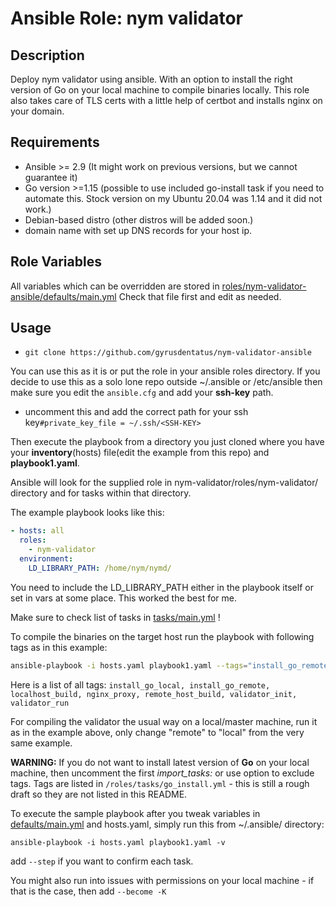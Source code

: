 # Ansible Role: nym validator

## Description

Deploy nym validator using ansible. With an option to install the right version of Go on your local machine to compile binaries locally.
This role also takes care of TLS certs with a little help of certbot and installs nginx on your domain. 


## Requirements

- Ansible >= 2.9 (It might work on previous versions, but we cannot guarantee it)
- Go version >=1.15 (possible to use included go-install task if you need to automate this. Stock version on my Ubuntu 20.04 was 1.14 and it did not work.)
- Debian-based distro (other distros will be added soon.)
- domain name with set up DNS records for your host ip. 

## Role Variables

All variables which can be overridden are stored in [roles/nym-validator-ansible/defaults/main.yml](defaults/main.yml)
Check that file first and edit as needed. 

## Usage


- `git clone https://github.com/gyrusdentatus/nym-validator-ansible`

You can use this as it is or put the role in your ansible roles directory. 
If you decide to use this as a solo lone repo outside ~/.ansible or /etc/ansible then make sure you edit the `ansible.cfg` and add your **ssh-key** path. 
- uncomment this and add the correct path for your ssh key`#private_key_file = ~/.ssh/<SSH-KEY>` 


Then execute the playbook from a directory you just cloned where you have your **inventory**(hosts) file(edit the example from this repo) and **playbook1.yaml**.

Ansible will look for the supplied role in nym-validator/roles/nym-validator/ directory and for tasks within that directory. 

The example playbook looks like this:
```yaml
- hosts: all
  roles: 
    - nym-validator
  environment: 
    LD_LIBRARY_PATH: /home/nym/nymd/
```
You need to include the LD_LIBRARY_PATH either in the playbook itself or set in vars at some place. This worked the best for me. 

Make sure to check list of tasks in [tasks/main.yml](tasks/main.yml) ! 

To compile the binaries on the target host run the playbook with following tags as in this example:

```sh
ansible-playbook -i hosts.yaml playbook1.yaml --tags="install_go_remote, nginx_proxy, remote_host_build, validator_init, validator_run" -v
```
Here is a list of all tags: `install_go_local, install_go_remote, localhost_build, nginx_proxy, remote_host_build, validator_init, validator_run`

For compiling the validator the usual way on a local/master machine, run it as in the example above, only change "remote" to "local" from the very same example. 

**WARNING:** If you do not want to install latest version of **Go** on your local machine, then uncomment the first *import_tasks:* or use option to exclude tags. Tags are listed in `/roles/tasks/go_install.yml` - this is still a rough draft so they are not listed in this README.  

To execute the sample playbook after you tweak variables in [defaults/main.yml](defaults/main.yml) and hosts.yaml, simply run this from ~/.ansible/ directory:
```
ansible-playbook -i hosts.yaml playbook1.yaml -v 
```
add `--step` if you want to confirm each task. 

You might also run into issues with permissions on your local machine - if that is the case, then add `--become -K` 
